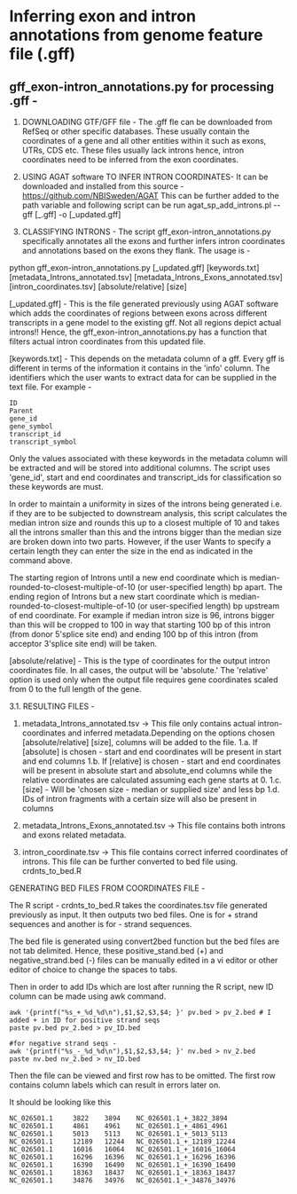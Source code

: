 # Inferring exon and intron annotations from genome feature file (.gff)

## gff_exon-intron_annotations.py for processing .gff -

1. DOWNLOADING GTF/GFF file -
The .gff fle can be downloaded from RefSeq or other specific databases.
These usually contain the coordinates of a gene and all other entities within it such as exons, UTRs, CDS etc.
These files usually lack introns hence, intron coordinates need to be inferred from the exon coordinates.

2. USING AGAT software TO INFER INTRON COORDINATES-
It can be downloaded and installed from this source -  https://github.com/NBISweden/AGAT
This can be further added to the path variable and following script can be run
agat_sp_add_introns.pl --gff [_.gff] -o [_updated.gff]

3. CLASSIFYING INTRONS -
The script gff_exon-intron_annotations.py specifically annotates all the exons and further infers intron coordinates and annotations based on the exons they flank. The usage is -

python gff_exon-intron_annotations.py [_updated.gff] [keywords.txt] [metadata_Introns_annotated.tsv] [metadata_Introns_Exons_annotated.tsv][intron_coordinates.tsv] [absolute/relative] [size]

[_updated.gff] - This is the file generated previously using AGAT software which adds the coordinates of regions between exons across different transcripts in a gene model to the existing gff. Not all regions depict actual introns!! Hence, the gff_exon-intron_annotations.py has a function that filters actual intron coordinates from this updated file.

[keywords.txt] - This depends on the metadata column of a gff. Every gff is different in terms of the information it contains in the 'info' column.
The identifiers which the user wants to extract data for can be supplied in the text file. For example -

```
ID
Parent
gene_id
gene_symbol
transcript_id
transcript_symbol

```
Only the values associated with these keywords in the metadata column will be extracted and will be stored into additional
columns.
The script uses 'gene_id', start and end coordinates and transcript_ids for classification so these keywords are must.

In order to maintain a uniformity in sizes of the introns being generated i.e. if they are to be subjected to downstream
analysis, this script calculates the median intron size and rounds this up to a closest multiple of 10 and takes all the
introns smaller than this and the introns bigger than the median size are broken down into two parts. However, if the user
Wants to specify a certain length they can enter the size in the end as indicated in the command above.

The starting region of Introns until a new end coordinate which is median-rounded-to-closest-multiple-of-10 (or user-specified length) bp apart.
The ending region of Introns but a new start coordinate which is median-rounded-to-closest-multiple-of-10 (or user-specified length) bp upstream of
end coordinate.
For example if median intron size is 96, introns bigger than this will be cropped to 100 in way that starting 100 bp of
this intron (from donor 5'splice site end) and ending 100 bp of this intron (from acceptor 3'splice site end) will be taken.

[absolute/relative] - This is the type of coordinates for the output intron coordinates file. In all cases, the output will be 'absolute.' The 'relative' option is used only when the output file requires gene coordinates scaled from 0 to the full length of the gene.

3.1. RESULTING FILES -

1. metadata_Introns_annotated.tsv -> This file only contains actual intron-coordinates and inferred metadata.Depending on the options chosen [absolute/relative] [size], columns will be added to the file.
   1.a. If [absolute] is chosen - start and end coordinates will be present in start and end columns
   1.b. If [relative] is chosen - start and end coordinates will be present in absolute start and absolute_end columns while the relative coordinates are 	calculated assuming each gene starts at 0.
   1.c. [size] - Will be 'chosen size - median or supplied size' and less bp
   1.d. IDs of intron fragments with a certain size will also be present in columns
   
3. metadata_Introns_Exons_annotated.tsv -> This file contains both introns and exons related metadata.

5. intron_coordinate.tsv -> This file contains correct inferred coordinates of introns. This file can be further converted to bed file using. crdnts_to_bed.R 

GENERATING BED FILES FROM COORDINATES FILE -

The R script - crdnts_to_bed.R takes the coordinates.tsv file generated previously as input.
It then outputs two bed files. One is for + strand sequences and another is for - strand sequences.

The bed file is generated using convert2bed function but the bed files are not tab delimited. Hence, these positive_stand.bed (+) and
negative_strand.bed (-) files can be manually edited in a vi editor or other editor of choice to change the spaces to tabs.

Then in order to add IDs which are lost after running the R script, new ID column can be made using awk command.

```
awk '{printf("%s_+_%d_%d\n"),$1,$2,$3,$4; }' pv.bed > pv_2.bed # I added + in ID for positive strand seqs
paste pv.bed pv_2.bed > pv_ID.bed

#for negative strand seqs -
awk '{printf("%s_-_%d_%d\n"),$1,$2,$3,$4; }' nv.bed > nv_2.bed
paste nv.bed nv_2.bed > nv_ID.bed
```
Then the file can be viewed and first row has to be omitted. The first row contains column labels which can result in errors later on.

It should be looking like this

```
NC_026501.1     3822    3894    NC_026501.1_+_3822_3894
NC_026501.1     4861    4961    NC_026501.1_+_4861_4961
NC_026501.1     5013    5113    NC_026501.1_+_5013_5113
NC_026501.1     12189   12244   NC_026501.1_+_12189_12244
NC_026501.1     16016   16064   NC_026501.1_+_16016_16064
NC_026501.1     16296   16396   NC_026501.1_+_16296_16396
NC_026501.1     16390   16490   NC_026501.1_+_16390_16490
NC_026501.1     18363   18437   NC_026501.1_+_18363_18437
NC_026501.1     34876   34976   NC_026501.1_+_34876_34976

```

